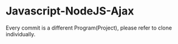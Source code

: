 # Javascript-NodeJS-Ajax
Every commit is a different Program(Project), 
please refer to clone individually.

